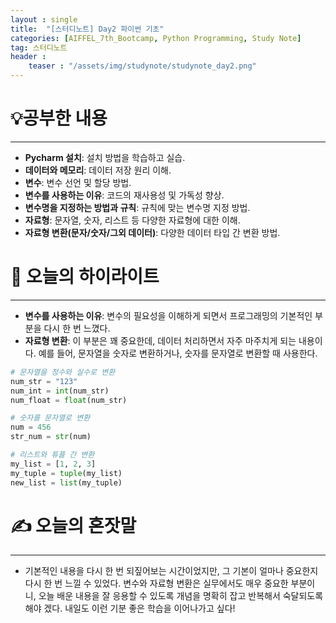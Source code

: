 ```yaml
---
layout : single
title:  "[스터디노트] Day2 파이썬 기초"
categories: [AIFFEL_7th_Bootcamp, Python Programming, Study Note]
tag: 스터디노트
header :
    teaser : "/assets/img/studynote/studynote_day2.png"
---
```



# 💡공부한 내용

---
- **Pycharm 설치**: 설치 방법을 학습하고 실습.
- **데이터와 메모리**: 데이터 저장 원리 이해.
- **변수**: 변수 선언 및 할당 방법.
- **변수를 사용하는 이유**: 코드의 재사용성 및 가독성 향상.
- **변수명을 지정하는 방법과 규칙**: 규칙에 맞는 변수명 지정 방법.
- **자료형**: 문자열, 숫자, 리스트 등 다양한 자료형에 대한 이해.
- **자료형 변환(문자/숫자/그외 데이터)**: 다양한 데이터 타입 간 변환 방법.

# 📝 오늘의 하이라이트

---

- **변수를 사용하는 이유**: 변수의 필요성을 이해하게 되면서 프로그래밍의 기본적인 부분을 다시 한 번 느꼈다.
- **자료형 변환**: 이 부분은 꽤 중요한데, 데이터 처리하면서 자주 마주치게 되는 내용이다. 예를 들어, 문자열을 숫자로 변환하거나, 숫자를 문자열로 변환할 때 사용한다.

```python
# 문자열을 정수와 실수로 변환
num_str = "123"
num_int = int(num_str)
num_float = float(num_str)

# 숫자를 문자열로 변환
num = 456
str_num = str(num)

# 리스트와 튜플 간 변환
my_list = [1, 2, 3]
my_tuple = tuple(my_list)
new_list = list(my_tuple)
```

# ✍️ 오늘의 혼잣말

---

- 기본적인 내용을 다시 한 번 되짚어보는 시간이었지만, 그 기본이 얼마나 중요한지 다시 한 번 느낄 수 있었다. 변수와 자료형 변환은 실무에서도 매우 중요한 부분이니, 오늘 배운 내용을 잘 응용할 수 있도록 개념을 명확히 잡고 반복해서 숙달되도록 해야 겠다. 내일도 이런 기분 좋은 학습을 이어나가고 싶다!